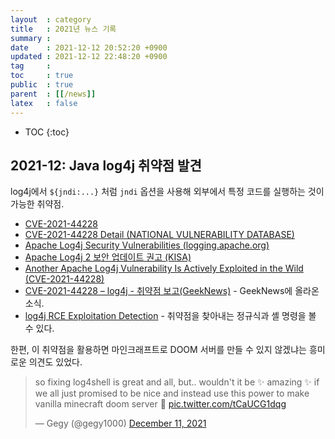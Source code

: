 ```yaml
---
layout  : category
title   : 2021년 뉴스 기록
summary : 
date    : 2021-12-12 20:52:20 +0900
updated : 2021-12-12 22:48:20 +0900
tag     : 
toc     : true
public  : true
parent  : [[/news]]
latex   : false
---
```

* TOC
{:toc}

## 2021-12: Java log4j 취약점 발견

log4j에서 `${jndi:...}` 처럼 `jndi` 옵션을 사용해 외부에서 특정 코드를 실행하는 것이 가능한 취약점.

- [CVE-2021-44228]( https://cve.mitre.org/cgi-bin/cvename.cgi?name=CVE-2021-44228 )
- [CVE-2021-44228 Detail (NATIONAL VULNERABILITY DATABASE)]( https://nvd.nist.gov/vuln/detail/CVE-2021-44228 )
- [Apache Log4j Security Vulnerabilities (logging.apache.org)]( https://logging.apache.org/log4j/2.x/security.html )
- [Apache Log4j 2 보안 업데이트 권고 (KISA)]( https://www.boho.or.kr/data/secNoticeView.do?bulletin_writing_sequence=36389 )
- [Another Apache Log4j Vulnerability Is Actively Exploited in the Wild (CVE-2021-44228)]( https://unit42.paloaltonetworks.com/apache-log4j-vulnerability-cve-2021-44228/ )
- [CVE-2021-44228 – log4j - 취약점 보고(GeekNews)]( https://news.hada.io/topic?id=5534 ) - GeekNews에 올라온 소식.
- [log4j RCE Exploitation Detection]( https://gist.github.com/Neo23x0/e4c8b03ff8cdf1fa63b7d15db6e3860b ) - 취약점을 찾아내는 정규식과 셸 명령을 볼 수 있다.

한편, 이 취약점을 활용하면 마인크래프트로 DOOM 서버를 만들 수 있지 않겠냐는 흥미로운 의견도 있었다.

<blockquote class="twitter-tweet"><p lang="en" dir="ltr">so fixing log4shell is great and all, but.. wouldn&#39;t it be ✨ amazing ✨ if we all just promised to be nice and instead use this power to make vanilla minecraft doom server 🤔 <a href="https://t.co/tCaUCG1dqg">pic.twitter.com/tCaUCG1dqg</a></p>&mdash; Gegy (@gegy1000) <a href="https://twitter.com/gegy1000/status/1469714451716882434?ref_src=twsrc%5Etfw">December 11, 2021</a></blockquote> <script async src="https://platform.twitter.com/widgets.js" charset="utf-8"></script>

